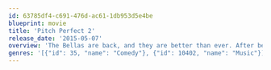 ```yaml
---
id: 63785df4-c691-476d-ac61-1db953d5e4be
blueprint: movie
title: 'Pitch Perfect 2'
release_date: '2015-05-07'
overview: 'The Bellas are back, and they are better than ever. After being humiliated in front of none other than the President of the United States of America, the Bellas are taken out of the Aca-Circuit. In order to clear their name, and regain their status, the Bellas take on a seemingly impossible task: winning an international competition no American team has ever won. In order to accomplish this monumental task, they need to strengthen the bonds of friendship and sisterhood and blow away the competition with their amazing aca-magic! With all new friends and old rivals tagging along for the trip, the Bellas can hopefully accomplish their dreams.'
genres: '[{"id": 35, "name": "Comedy"}, {"id": 10402, "name": "Music"}]'
---
```

